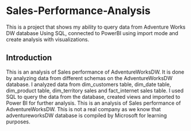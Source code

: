  # Sales-Performance-Analysis
This is a project that shows my ability to query data from Adventure Works DW database Using SQL, connected to PowerBI using import mode and create analysis with visualizations.


## Introduction

This is an analysis of Sales performance of AdventureWorksDW. It is done by analyzing data from different schemas on the AdventureWorksDW database. I analyzed data from dim_customers table, dim_date table, dim_product table, dim_territory sales and fact_internet sales table. I used SQL to query the data from the database, created views and imported to Power BI for further analysis. 
This is an analysis of Sales performance of AdventureWorksDW. This is not a real company as we know that adventureworksDW database is compiled by Microsoft for learning purposes.
